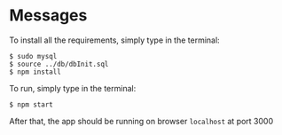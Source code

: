 # Messages

To install all the requirements, simply type in the terminal:

    $ sudo mysql
    $ source ../db/dbInit.sql
    $ npm install

To run, simply type in the terminal:

    $ npm start

After that, the app should be running on browser `localhost` at port 3000

